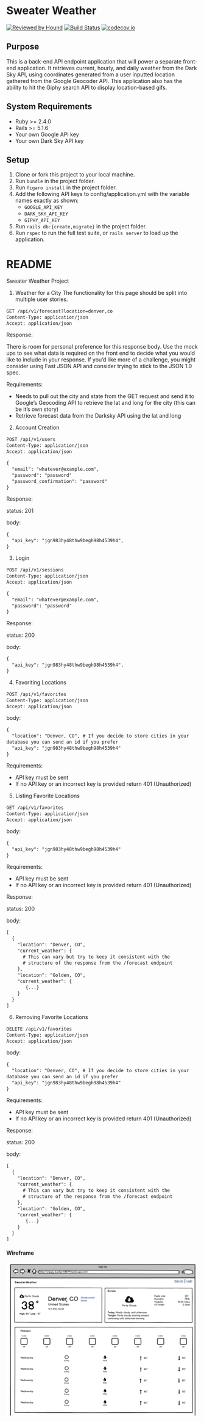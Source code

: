 # Sweater Weather
<!-- ![alt text](https://img.shields.io/badge/ruby-2.4.0-red.svg "Ruby")
![alt text](https://img.shields.io/badge/rails-5.1.6-red.svg "Ruby on Rails") -->
[![Reviewed by Hound](https://img.shields.io/badge/Reviewed_by-Hound-8E64B0.svg)](https://houndci.com)
[![Build Status](https://travis-ci.org/hbellows/rain_or_shine.svg?branch=master)](https://travis-ci.org/hbellows/rain_or_shine)
[![codecov.io](https://codecov.io/gh/hbellows/rain_or_shine/branch/master/graph/badge.svg)](https://codecov.io/gh/hbellows/rain_or_shine)


## Purpose

This is a back-end API endpoint application that will power a separate front-end application. It retrieves current, hourly, and daily weather from the Dark Sky API, using coordinates generated from a user inputted location gathered from the Google Geocoder API. This application also has the ability to hit the Giphy search API to display location-based gifs.

## System Requirements

 - Ruby >= 2.4.0
 - Rails >= 5.1.6
 - Your own Google API key
 - Your own Dark Sky API key

## Setup

1. Clone or fork this project to your local machine.
2. Run `bundle` in the project folder.
3. Run `figaro install` in the project folder.
4. Add the following API keys to config/application.yml with the variable names exactly as shown:
   - `GOOGLE_API_KEY`
   - `DARK_SKY_API_KEY`
   - `GIPHY_API_KEY`
5. Run `rails db:{create,migrate}` in the project folder.
6. Run `rspec` to run the full test suite, or `rails server` to load up the application.


# README

Sweater Weather Project
1. Weather for a City
The functionality for this page should be split into multiple user stories.
```
GET /api/v1/forecast?location=denver,co
Content-Type: application/json
Accept: application/json
```
Response:

There is room for personal preference for this response body. Use the mock ups to see what data is required on the front end to decide what you would like to include in your response. If you’d like more of a challenge, you might consider using Fast JSON API and consider trying to stick to the JSON 1.0 spec.

Requirements:

  - Needs to pull out the city and state from the GET request and send it to Google’s Geocoding API to retrieve the lat and long for the city (this can be it’s own story)
  - Retrieve forecast data from the Darksky API using the lat and long
 

2. Account Creation
```
POST /api/v1/users
Content-Type: application/json
Accept: application/json
```
```
{
  "email": "whatever@example.com",
  "password": "password"
  "password_confirmation": "password"
}
```
Response:

  status: 201
  
body:
```
{
  "api_key": "jgn983hy48thw9begh98h4539h4",
}
```

3. Login
```
POST /api/v1/sessions
Content-Type: application/json
Accept: application/json
```
```
{
  "email": "whatever@example.com",
  "password": "password"
}
```
Response:

  status: 200
  
body:
```
{
  "api_key": "jgn983hy48thw9begh98h4539h4",
}
```

4. Favoriting Locations
```
POST /api/v1/favorites
Content-Type: application/json
Accept: application/json
```
body:
```
{
  "location": "Denver, CO", # If you decide to store cities in your database you can send an id if you prefer
  "api_key": "jgn983hy48thw9begh98h4539h4"
}
```
Requirements:

  - API key must be sent
  - If no API key or an incorrect key is provided return 401 (Unauthorized)
  
5. Listing Favorite Locations
```
GET /api/v1/favorites
Content-Type: application/json
Accept: application/json
```
body:
```
{
  "api_key": "jgn983hy48thw9begh98h4539h4"
}
```

Requirements:

  - API key must be sent
  - If no API key or an incorrect key is provided return 401 (Unauthorized)

Response:

  status: 200
  
body:
```
[
  {
    "location": "Denver, CO",
    "current_weather": {
      # This can vary but try to keep it consistent with the
      # structure of the response from the /forecast endpoint
    },
    "location": "Golden, CO",
    "current_weather": {
       {...}
    }
  }
]
```

6. Removing Favorite Locations
```
DELETE /api/v1/favorites
Content-Type: application/json
Accept: application/json
```
body:
```
{
  "location": "Denver, CO", # If you decide to store cities in your database you can send an id if you prefer
  "api_key": "jgn983hy48thw9begh98h4539h4"
}
```

Requirements:

  - API key must be sent
  - If no API key or an incorrect key is provided return 401 (Unauthorized)
  
Response:

  status: 200
  
body:
```
[
  {
    "location": "Denver, CO",
    "current_weather": {
      # This can vary but try to keep it consistent with the
      # structure of the response from the /forecast endpoint
    },
    "location": "Golden, CO",
    "current_weather": {
       {...}
    }
  }
]
```

#### Wireframe

![Screenshot](Wireframe.png)